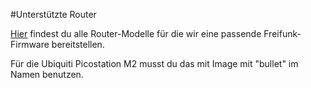#Unterstützte Router

[Hier](http://gluon.readthedocs.org/en/v2014.3/#supported-devices) findest du alle Router-Modelle für die wir eine passende Freifunk-Firmware bereitstellen.

Für die Ubiquiti Picostation M2 musst du das mit Image mit "bullet" im Namen benutzen.
